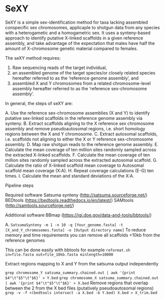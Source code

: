 # SeXY

SeXY is a simple sex-identification method for taxa lacking assembled conspecific sex chromosomes, applicaple to shotgun data from any species with a heterogametic and a homogametric sex. 
It uses a synteny-based approach to identify putative X-linked scaffolds in a given reference assembly, and take advantage of the expectation that males have half the amount of X-chromosome genetic material compared to females.

The seXY method requires: 
1. Raw sequencing reads of the target individual, 
2. an assembled genome of the target species/or closely related species hereafter referred to as the ‘reference genome assembly’, and 
3. assembled X and Y chromosomes from a related chromosome-level assembly hereafter referred to as the ‘reference sex-chromosome assembly’.



In general, the steps of seXY are:

A. Use the reference sex-chromosome assemblies (X and Y) to identify putative sex-linked scaffolds in the reference genome assembly via synteny.
B. Extract scaffolds aligning to the X reference sex chromosome assembly and remove pseudoautosomal regions, i.e. short homology regions between the X and Y chromosome. 
C. Extract autosomal scaffolds, i.e. scaffolds not aligning to either the X or Y reference sex-chromosome assembly. 
D. Map raw shotgun reads to the reference genome assembly.
E. Calculate the mean coverage of ten million sites randomly sampled across the extracted X-linked scaffolds. 
F. Calculate the mean coverage of ten million sites randomly sampled across the extracted autosomal scaffold.
G. Calculate the ratio of X-linked scaffold mean coverage to Autosomal scaffold mean coverage (X:A).
H. Repeat coverage calculations (E-G) ten times. 
I. Calculate the mean and standard deviations of the X:A.


Pipeline steps

Required software
Satsuma synteny (http://satsuma.sourceforge.net/)
BEDtools (https://bedtools.readthedocs.io/en/latest/)
SAMtools (http://samtools.sourceforge.net/)

Additional software
BBmap (https://jgi.doe.gov/data-and-tools/bbtools/)

A. 
`SatsumaSynteny -m 1 -n 10 -q [Your_genome.fasta] -t [X_and_Y_chromosomes.fasta] -o [Output directory name]`
To reduce memory and time requirements you can remove all scaffolds <10kb from the reference genomes 

This can be done easily with bbtools for example
`reformat.sh in=file.fasta out=file_10kb.fasta minlength=10000`

Extract regions mapping to X and Y from the satsuma output independently

`grep chromosome_Y satsuma_summary.chained.out | awk '{print $4"\t"$5"\t"$6}' > Y.bed`
`grep chromosome_X satsuma_summary.chained.out | awk '{print $4"\t"$5"\t"$6}' > X.bed`
Remove regions that overlap between the 2 from the X bed files (putatively pseudoautosomal regions)
`grep -v -f <(bedtools intersect -a X.bed -b Y.bed) X.bed > X_trim.bed`


